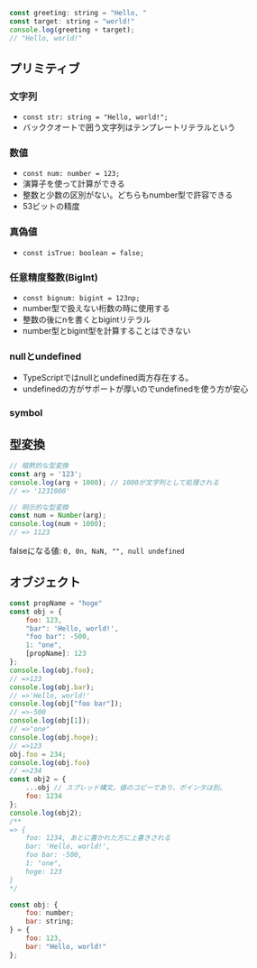 ```js
const greeting: string = "Hello, "
const target: string = "world!"
console.log(greeting + target);
// "Hello, world!"
```

## プリミティブ
### 文字列
- `const str: string = "Hello, world!";`
- バッククオートで囲う文字列はテンプレートリテラルという
### 数値
- `const num: number = 123;`
- 演算子を使って計算ができる
- 整数と少数の区別がない。どちらもnumber型で許容できる
- 53ビットの精度
### 真偽値
- `const isTrue: boolean = false;`
### 任意精度整数(BigInt)
- `const bignum: bigint = 123np;`
- number型で扱えない桁数の時に使用する
- 整数の後にnを書くとbigintリテラル
- number型とbigint型を計算することはできない
### nullとundefined
- TypeScriptではnullとundefined両方存在する。
- undefinedの方がサポートが厚いのでundefinedを使う方が安心
### symbol

## 型変換
```js
// 暗黙的な型変換
const arg = '123';
console.log(arg + 1000); // 1000が文字列として処理される
// => '1231000'

// 明示的な型変換
const num = Number(arg);
console.log(num + 1000);
// => 1123
```
falseになる値: `0, 0n, NaN, "", null undefined`

## オブジェクト
```js
const propName = "hoge"
const obj = {
	foo: 123,
	"bar": 'Hello, world!',
	"foo bar": -500,
	1: "one",
	[propName]: 123
};
console.log(obj.foo);
// =>123
console.log(obj.bar);
// =>'Hello, world!'
console.log(obj["foo bar"]);
// =>-500
console.log(obj[1]);
// =>"one"
console.log(obj.hoge);
// =>123
obj.foo = 234;
console.log(obj.foo)
// =>234
const obj2 = {
	...obj // スプレッド構文。値のコピーであり、ポインタは別。
	foo: 1234
};
console.log(obj2);
/**
=> {
	foo: 1234, あとに書かれた方に上書きされる
	bar: 'Hello, world!',
	foo bar: -500,
	1: "one",
	hoge: 123
}
*/
```
```js
const obj: {
	foo: number;
	bar: string;
} = {
	foo: 123,
	bar: "Hello, world!"
};
```
